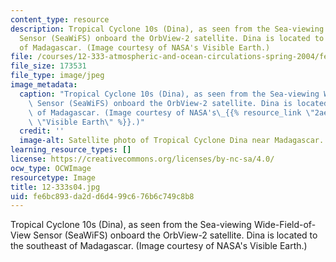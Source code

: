 ```yaml
---
content_type: resource
description: Tropical Cyclone 10s (Dina), as seen from the Sea-viewing Wide-Field-of-View
  Sensor (SeaWiFS) onboard the OrbView-2 satellite. Dina is located to the southeast
  of Madagascar. (Image courtesy of NASA's Visible Earth.)
file: /courses/12-333-atmospheric-and-ocean-circulations-spring-2004/fe6bc893da2dd6d499c676b6c749c8b8_12-333s04.jpg
file_size: 173531
file_type: image/jpeg
image_metadata:
  caption: "Tropical Cyclone 10s (Dina), as seen from the Sea-viewing Wide-Field-of-View\
    \ Sensor (SeaWiFS) onboard the OrbView-2 satellite. Dina is located to the southeast\
    \ of Madagascar. (Image courtesy of NASA's\_{{% resource_link \"2ae400aa-7eb9-4fc2-b9d5-6da98d4ffdb0\"\
    \ \"Visible Earth\" %}}.)"
  credit: ''
  image-alt: Satellite photo of Tropical Cyclone Dina near Madagascar.
learning_resource_types: []
license: https://creativecommons.org/licenses/by-nc-sa/4.0/
ocw_type: OCWImage
resourcetype: Image
title: 12-333s04.jpg
uid: fe6bc893-da2d-d6d4-99c6-76b6c749c8b8
---
```

Tropical Cyclone 10s (Dina), as seen from the Sea-viewing Wide-Field-of-View Sensor (SeaWiFS) onboard the OrbView-2 satellite. Dina is located to the southeast of Madagascar. (Image courtesy of NASA's Visible Earth.)
